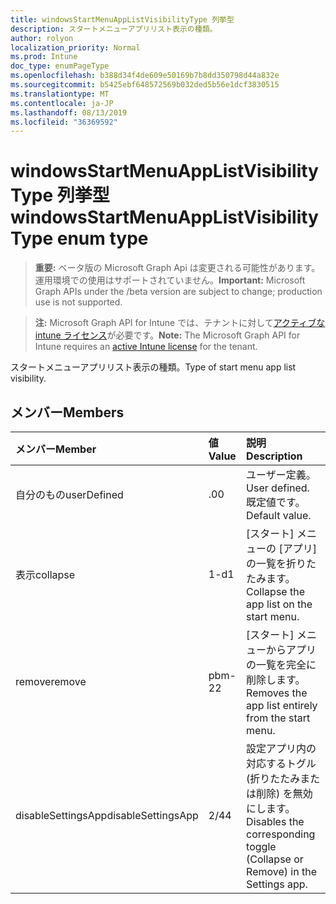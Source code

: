 ```yaml
---
title: windowsStartMenuAppListVisibilityType 列挙型
description: スタートメニューアプリリスト表示の種類。
author: rolyon
localization_priority: Normal
ms.prod: Intune
doc_type: enumPageType
ms.openlocfilehash: b388d34f4de609e50169b7b8dd350798d44a832e
ms.sourcegitcommit: b5425ebf648572569b032ded5b56e1dcf3830515
ms.translationtype: MT
ms.contentlocale: ja-JP
ms.lasthandoff: 08/13/2019
ms.locfileid: "36369592"
---
```

# <a name="windowsstartmenuapplistvisibilitytype-enum-type"></a><span data-ttu-id="65f1d-103">windowsStartMenuAppListVisibilityType 列挙型</span><span class="sxs-lookup"><span data-stu-id="65f1d-103">windowsStartMenuAppListVisibilityType enum type</span></span>

> <span data-ttu-id="65f1d-104">**重要:** ベータ版の Microsoft Graph Api は変更される可能性があります。運用環境での使用はサポートされていません。</span><span class="sxs-lookup"><span data-stu-id="65f1d-104">**Important:** Microsoft Graph APIs under the /beta version are subject to change; production use is not supported.</span></span>

> <span data-ttu-id="65f1d-105">**注:** Microsoft Graph API for Intune では、テナントに対して[アクティブな intune ライセンス](https://go.microsoft.com/fwlink/?linkid=839381)が必要です。</span><span class="sxs-lookup"><span data-stu-id="65f1d-105">**Note:** The Microsoft Graph API for Intune requires an [active Intune license](https://go.microsoft.com/fwlink/?linkid=839381) for the tenant.</span></span>

<span data-ttu-id="65f1d-106">スタートメニューアプリリスト表示の種類。</span><span class="sxs-lookup"><span data-stu-id="65f1d-106">Type of start menu app list visibility.</span></span>

## <a name="members"></a><span data-ttu-id="65f1d-107">メンバー</span><span class="sxs-lookup"><span data-stu-id="65f1d-107">Members</span></span>
|<span data-ttu-id="65f1d-108">メンバー</span><span class="sxs-lookup"><span data-stu-id="65f1d-108">Member</span></span>|<span data-ttu-id="65f1d-109">値</span><span class="sxs-lookup"><span data-stu-id="65f1d-109">Value</span></span>|<span data-ttu-id="65f1d-110">説明</span><span class="sxs-lookup"><span data-stu-id="65f1d-110">Description</span></span>|
|:---|:---|:---|
|<span data-ttu-id="65f1d-111">自分のもの</span><span class="sxs-lookup"><span data-stu-id="65f1d-111">userDefined</span></span>|<span data-ttu-id="65f1d-112">.0</span><span class="sxs-lookup"><span data-stu-id="65f1d-112">0</span></span>|<span data-ttu-id="65f1d-113">ユーザー定義。</span><span class="sxs-lookup"><span data-stu-id="65f1d-113">User defined.</span></span> <span data-ttu-id="65f1d-114">既定値です。</span><span class="sxs-lookup"><span data-stu-id="65f1d-114">Default value.</span></span>|
|<span data-ttu-id="65f1d-115">表示</span><span class="sxs-lookup"><span data-stu-id="65f1d-115">collapse</span></span>|<span data-ttu-id="65f1d-116">1-d</span><span class="sxs-lookup"><span data-stu-id="65f1d-116">1</span></span>|<span data-ttu-id="65f1d-117">[スタート] メニューの [アプリ] の一覧を折りたたみます。</span><span class="sxs-lookup"><span data-stu-id="65f1d-117">Collapse the app list on the start menu.</span></span>|
|<span data-ttu-id="65f1d-118">remove</span><span class="sxs-lookup"><span data-stu-id="65f1d-118">remove</span></span>|<span data-ttu-id="65f1d-119">pbm-2</span><span class="sxs-lookup"><span data-stu-id="65f1d-119">2</span></span>|<span data-ttu-id="65f1d-120">[スタート] メニューからアプリの一覧を完全に削除します。</span><span class="sxs-lookup"><span data-stu-id="65f1d-120">Removes the app list entirely from the start menu.</span></span>|
|<span data-ttu-id="65f1d-121">disableSettingsApp</span><span class="sxs-lookup"><span data-stu-id="65f1d-121">disableSettingsApp</span></span>|<span data-ttu-id="65f1d-122">2/4</span><span class="sxs-lookup"><span data-stu-id="65f1d-122">4</span></span>|<span data-ttu-id="65f1d-123">設定アプリ内の対応するトグル (折りたたみまたは削除) を無効にします。</span><span class="sxs-lookup"><span data-stu-id="65f1d-123">Disables the corresponding toggle (Collapse or Remove) in the Settings app.</span></span>|



